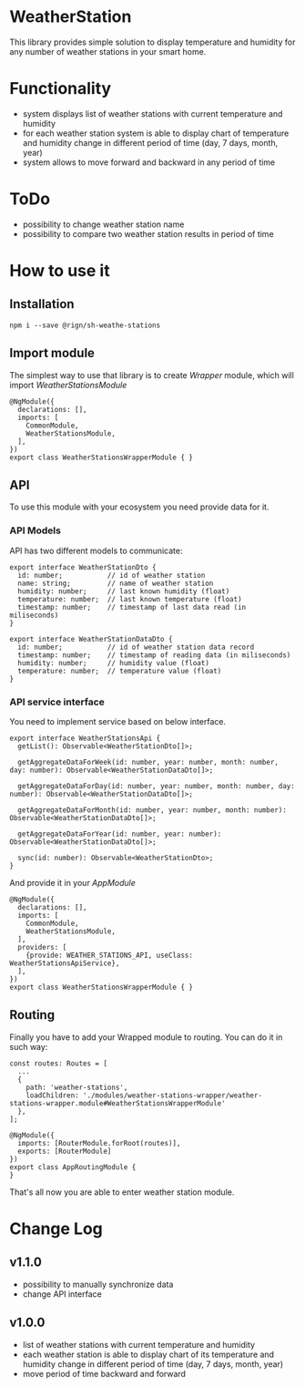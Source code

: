 # WeatherStation

This library provides simple solution to display temperature and humidity for any number of weather stations in your smart home.

# Functionality

- system displays list of weather stations with current temperature and humidity 
- for each weather station system is able to display chart of temperature and humidity change in different period of time (day, 7 days, month, year)
- system allows to move forward and backward in any period of time

# ToDo

- possibility to change weather station name
- possibility to compare two weather station results in period of time

# How to use it

## Installation

    npm i --save @rign/sh-weathe-stations

## Import module

The simplest way to use that library is to create _Wrapper_ module, which will import _WeatherStationsModule_

    @NgModule({
      declarations: [],
      imports: [
        CommonModule,
        WeatherStationsModule,
      ],
    })
    export class WeatherStationsWrapperModule { }
    
## API

To use this module with your ecosystem you need provide data for it.

### API Models

API has two different models to communicate:

    export interface WeatherStationDto {
      id: number;           // id of weather station
      name: string;         // name of weather station
      humidity: number;     // last known humidity (float)
      temperature: number;  // last known temperature (float)
      timestamp: number;    // timestamp of last data read (in miliseconds)
    }

    export interface WeatherStationDataDto {
      id: number;           // id of weather station data record
      timestamp: number;    // timestamp of reading data (in miliseconds)
      humidity: number;     // humidity value (float)
      temperature: number;  // temperature value (float)
    }

### API service interface

You need to implement service based on below interface.

    export interface WeatherStationsApi {
      getList(): Observable<WeatherStationDto[]>;
    
      getAggregateDataForWeek(id: number, year: number, month: number, day: number): Observable<WeatherStationDataDto[]>;
    
      getAggregateDataForDay(id: number, year: number, month: number, day: number): Observable<WeatherStationDataDto[]>;
    
      getAggregateDataForMonth(id: number, year: number, month: number): Observable<WeatherStationDataDto[]>;
    
      getAggregateDataForYear(id: number, year: number): Observable<WeatherStationDataDto[]>;

      sync(id: number): Observable<WeatherStationDto>;
    }

And provide it in your _AppModule_ 
    
    @NgModule({
      declarations: [],
      imports: [
        CommonModule,
        WeatherStationsModule,
      ],
      providers: [
        {provide: WEATHER_STATIONS_API, useClass: WeatherStationsApiService},
      ],
    })
    export class WeatherStationsWrapperModule { }



## Routing

Finally you have to add your Wrapped module to routing. You can do it in such way:


    const routes: Routes = [
      ... 
      {
        path: 'weather-stations',
        loadChildren: './modules/weather-stations-wrapper/weather-stations-wrapper.module#WeatherStationsWrapperModule'
      },
    ];
    
    @NgModule({
      imports: [RouterModule.forRoot(routes)],
      exports: [RouterModule]
    })
    export class AppRoutingModule {
    }
    
That's all now you are able to enter weather station module.


# Change Log

## v1.1.0

- possibility to manually synchronize data
- change API interface

## v1.0.0

- list of weather stations with current temperature and humidity 
- each weather station is able to display chart of its temperature and humidity change in different period of time (day, 7 days, month, year)
- move period of time backward and forward
